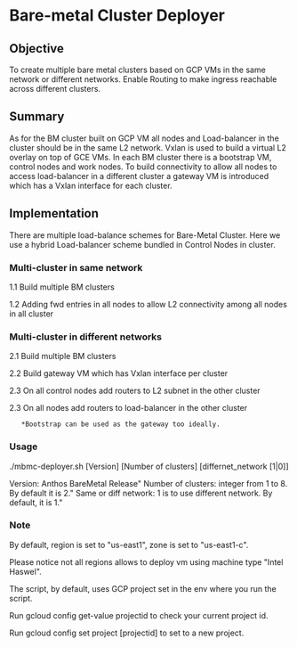 # Bare-metal  Cluster Deployer
## Objective

To create multiple bare metal clusters based on GCP VMs in the same network or different networks. Enable Routing to make ingress reachable across different clusters.

## Summary
As for the BM cluster built on GCP VM all nodes and Load-balancer in the cluster should be in the same L2 network. Vxlan is used to build a virtual L2 overlay on top of GCE VMs.
In each BM cluster there is a bootstrap VM, control nodes and work nodes. To build connectivity to allow all nodes to access load-balancer in a different cluster a gateway VM is introduced which has a Vxlan interface for each cluster. 

## Implementation

There are multiple load-balance schemes for Bare-Metal Cluster. Here we use a hybrid Load-balancer scheme bundled in Control Nodes in cluster.

### Multi-cluster in same network

   1.1 Build multiple BM clusters
   
   1.2 Adding fwd entries in all nodes to allow L2 connectivity among all nodes in all cluster

### Multi-cluster in different networks

   2.1 Build multiple BM clusters
  
   2.2 Build gateway VM which has Vxlan interface per cluster
  
   2.3 On all control nodes add routers to L2 subnet in the other cluster
  
   2.3 On all nodes add routers to load-balancer in the other cluster
   
       *Bootstrap can be used as the gateway too ideally. 
       
### Usage

./mbmc-deployer.sh [Version] [Number of clusters] [differnet_network [1|0]]

 Version: Anthos BareMetal Release"
 Number of clusters: integer from 1 to 8. By default it is 2."
 Same or diff network: 1 is to use different network. By default, it is 1."

### Note

By default, region is set to \"us-east1\", zone is set to \"us-east1-c\".

Please notice not all regions allows to deploy vm using machine type \"Intel Haswel\".

The script, by default, uses GCP project set in the env where you run the script.

Run gcloud config get-value projectid to check your current project id.

Run gcloud config set project [projectid] to set to a new project.






